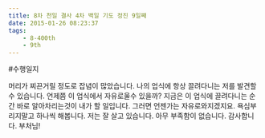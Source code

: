 ```yaml
---
title: 8차 천일 결사 4차 백일 기도 정진 9일째
date: 2015-01-26 08:23:37
tags:
    - 8-400th
    - 9th
---
```


#수행일지

머리가 찌끈거릴 정도로 잡념이 많았습니다. 나의 업식에 항상 끌려다니는 저를 발견할 수 있습니다. 언제쯤 이 업식에서 자유로울수 있을까? 지금은 이 업식에 끌려다니는 순간 바로 알아차리는것이 내가 할 일입니다. 그러면 언젠가는 자유로와지겠지요. 욕심부리지말고 하나씩 해봅니다. 저는 잘 살고 있습니다. 아무 부족함이 없습니다. 감사합니다. 부처님!
